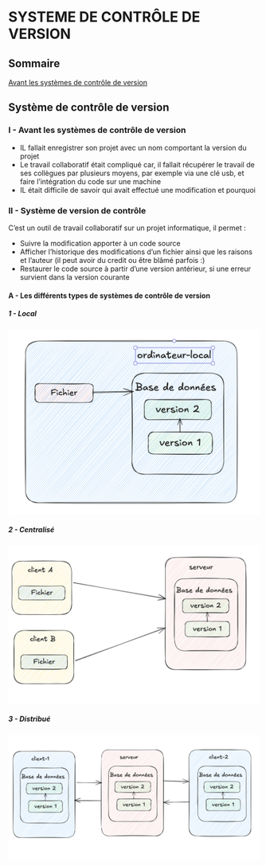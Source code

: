 # SYSTEME DE CONTRÔLE DE VERSION

## Sommaire
[Avant les systèmes de contrôle de version](#i---avant-les-systèmes-de-contrôle-de-version)

## Système de contrôle de version

### I - Avant les systèmes de contrôle de version

* IL fallait enregistrer son projet avec un nom comportant la version du projet
* Le travail collaboratif était compliqué car, il fallait récupérer le travail de ses collègues par plusieurs moyens, par exemple via une clé usb, et faire l’intégration du code sur une machine
* IL était difficile de savoir qui avait effectué une modification et pourquoi

### II - Système de version de contrôle

C’est un outil de travail collaboratif sur un projet informatique, il permet :
* Suivre la modification apporter à un code source
* Afficher l’historique des modifications d’un fichier ainsi que les raisons et l’auteur (il peut avoir du credit ou être blâmé parfois :)
* Restaurer le code source à partir d’une version antérieur, si une erreur survient dans la version courante

#### A - Les différents types de systèmes de contrôle de version

##### 1 - Local

![Torvalds](/git-course/images/ordinateur-local.png "Le titre de mon image")

##### 2 - Centralisé
![Torvalds](/git-course/images/centralized-cvs.png "Le titre de mon image")

##### 3 - Distribué
![Torvalds](/git-course/images/distributed-cvs.png "Le titre de mon image")
